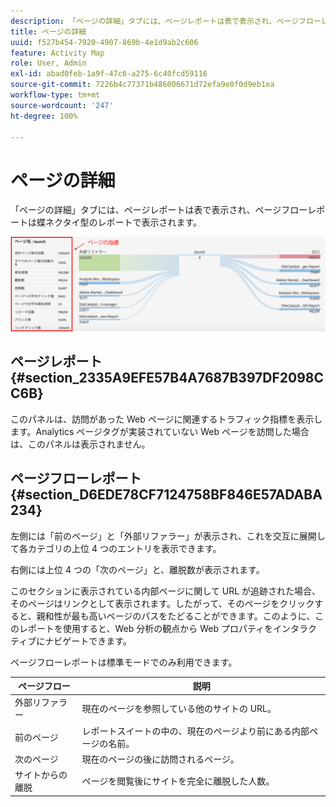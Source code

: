 ```yaml
---
description: 「ページの詳細」タブには、ページレポートは表で表示され、ページフローレポートは蝶ネクタイ型のレポートで表示されます。
title: ページの詳細
uuid: f527b454-7920-4907-869b-4e1d9ab2c606
feature: Activity Map
role: User, Admin
exl-id: abad0feb-1a9f-47c6-a275-6c40fcd59116
source-git-commit: 7226b4c77371b486006671d72efa9e0f0d9eb1ea
workflow-type: tm+mt
source-wordcount: '247'
ht-degree: 100%

---
```


# ページの詳細

「ページの詳細」タブには、ページレポートは表で表示され、ページフローレポートは蝶ネクタイ型のレポートで表示されます。

![](assets/page_flow.png)

## ページレポート {#section_2335A9EFE57B4A7687B397DF2098CC6B}

このパネルは、訪問があった Web ページに関連するトラフィック指標を表示します。Analytics ページタグが実装されていない Web ページを訪問した場合は、このパネルは表示されません。

## ページフローレポート {#section_D6EDE78CF7124758BF846E57ADABA234}

左側には「前のページ」と「外部リファラー」が表示され、これを交互に展開して各カテゴリの上位 4 つのエントリを表示できます。

右側には上位 4 つの「次のページ」と、離脱数が表示されます。

このセクションに表示されている内部ページに関して URL が追跡された場合、そのページはリンクとして表示されます。したがって、そのページをクリックすると、親和性が最も高いページのパスをたどることができます。このように、このレポートを使用すると、Web 分析の観点から Web プロパティをインタラクティブにナビゲートできます。

ページフローレポートは標準モードでのみ利用できます。

| **ページフロー** | **説明** |
|---|---|
| 外部リファラー | 現在のページを参照している他のサイトの URL。 |
| 前のページ | レポートスイートの中の、現在のページより前にある内部ページの名前。 |
| 次のページ | 現在のページの後に訪問されるページ。 |
| サイトからの離脱 | ページを閲覧後にサイトを完全に離脱した人数。 |
